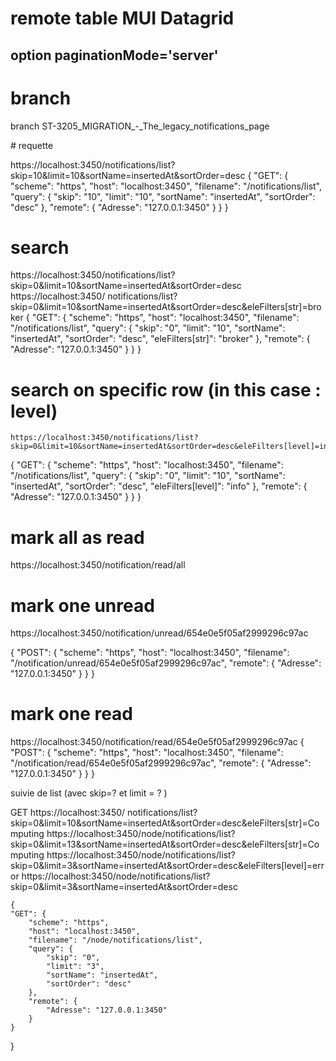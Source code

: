 # remote table MUI Datagrid 

## option   paginationMode='server'


# branch
branch ST-3205_MIGRATION_-_The_legacy_notifications_page


# requette 

https://localhost:3450/notifications/list?skip=10&limit=10&sortName=insertedAt&sortOrder=desc
{
	"GET": {
		"scheme": "https",
		"host": "localhost:3450",
		"filename": "/notifications/list",
		"query": {
			"skip": "10",
			"limit": "10",
			"sortName": "insertedAt",
			"sortOrder": "desc"
		},
		"remote": {
			"Adresse": "127.0.0.1:3450"
		}
	}
}


# search 
  https://localhost:3450/notifications/list?skip=0&limit=10&sortName=insertedAt&sortOrder=desc
	https://localhost:3450/     notifications/list?skip=0&limit=10&sortName=insertedAt&sortOrder=desc&eleFilters[str]=broker
  {
	"GET": {
		"scheme": "https",
		"host": "localhost:3450",
		"filename": "/notifications/list",
		"query": {
			"skip": "0",
			"limit": "10",
			"sortName": "insertedAt",
			"sortOrder": "desc",
			"eleFilters[str]": "broker"
		},
		"remote": {
			"Adresse": "127.0.0.1:3450"
		}
	}
}
# search on specific row (in this case : level)
	https://localhost:3450/notifications/list?skip=0&limit=10&sortName=insertedAt&sortOrder=desc&eleFilters[level]=info

{
	"GET": {
		"scheme": "https",
		"host": "localhost:3450",
		"filename": "/notifications/list",
		"query": {
			"skip": "0",
			"limit": "10",
			"sortName": "insertedAt",
			"sortOrder": "desc",
			"eleFilters[level]": "info"
		},
		"remote": {
			"Adresse": "127.0.0.1:3450"
		}
	}
}

# mark all as read 
https://localhost:3450/notification/read/all


# mark one unread 
https://localhost:3450/notification/unread/654e0e5f05af2999296c97ac

{
	"POST": {
		"scheme": "https",
		"host": "localhost:3450",
		"filename": "/notification/unread/654e0e5f05af2999296c97ac",
		"remote": {
			"Adresse": "127.0.0.1:3450"
		}
	}
}

# mark one read 
https://localhost:3450/notification/read/654e0e5f05af2999296c97ac
{
	"POST": {
		"scheme": "https",
		"host": "localhost:3450",
		"filename": "/notification/read/654e0e5f05af2999296c97ac",
		"remote": {
			"Adresse": "127.0.0.1:3450"
		}
	}
}

suivie de list (avec skip=? et limit = ? )



GET
https://localhost:3450/     notifications/list?skip=0&limit=10&sortName=insertedAt&sortOrder=desc&eleFilters[str]=Computing
https://localhost:3450/node/notifications/list?skip=0&limit=13&sortName=insertedAt&sortOrder=desc&eleFilters[str]=Computing
https://localhost:3450/node/notifications/list?skip=0&limit=3&sortName=insertedAt&sortOrder=desc&eleFilters[level]=error
https://localhost:3450/node/notifications/list?skip=0&limit=3&sortName=insertedAt&sortOrder=desc


	{
	"GET": {
		"scheme": "https",
		"host": "localhost:3450",
		"filename": "/node/notifications/list",
		"query": {
			"skip": "0",
			"limit": "3",
			"sortName": "insertedAt",
			"sortOrder": "desc"
		},
		"remote": {
			"Adresse": "127.0.0.1:3450"
		}
	}
}